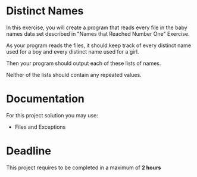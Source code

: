 # Distinct Names

In this exercise, you will create a program that reads every file in the baby names data set described in "Names that Reached Number One" Exercise. 

As your program reads the files, it should keep track of every distinct name used for a boy and every distinct name used for a girl. 

Then your program should output each of these lists of names. 

Neither of the lists
should contain any repeated values.
		 
# Documentation

For this project solution you may use:

- Files and Exceptions

# Deadline

This project requires to be completed in a maximum of **2 hours**
